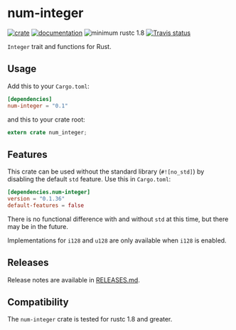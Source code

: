 # num-integer

[![crate](https://img.shields.io/crates/v/num-integer.svg)](https://crates.io/crates/num-integer)
[![documentation](https://docs.rs/num-integer/badge.svg)](https://docs.rs/num-integer)
![minimum rustc 1.8](https://img.shields.io/badge/rustc-1.8+-red.svg)
[![Travis status](https://travis-ci.org/rust-num/num-integer.svg?branch=master)](https://travis-ci.org/rust-num/num-integer)

`Integer` trait and functions for Rust.

## Usage

Add this to your `Cargo.toml`:

```toml
[dependencies]
num-integer = "0.1"
```

and this to your crate root:

```rust
extern crate num_integer;
```

## Features

This crate can be used without the standard library (`#![no_std]`) by disabling
the default `std` feature.  Use this in `Cargo.toml`:

```toml
[dependencies.num-integer]
version = "0.1.36"
default-features = false
```

There is no functional difference with and without `std` at this time, but
there may be in the future.

Implementations for `i128` and `u128` are only available when `i128` is enabled.

## Releases

Release notes are available in [RELEASES.md](RELEASES.md).

## Compatibility

The `num-integer` crate is tested for rustc 1.8 and greater.

